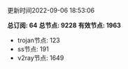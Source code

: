 更新时间2022-09-06 18:53:06

**总订阅: 64**
**总节点: 9228**
**有效节点: 1963**
- trojan节点: 123
- ss节点: 191
- v2ray节点: 1649
